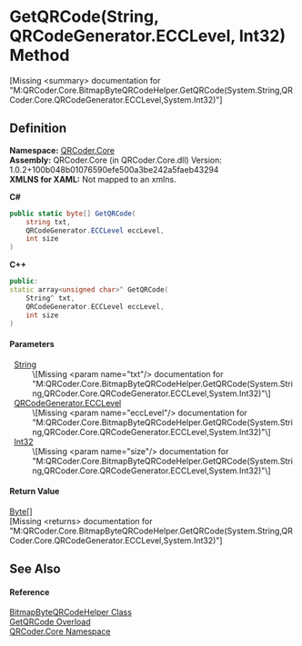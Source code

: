 # GetQRCode(String, QRCodeGenerator.ECCLevel, Int32) Method


\[Missing &lt;summary&gt; documentation for "M:QRCoder.Core.BitmapByteQRCodeHelper.GetQRCode(System.String,QRCoder.Core.QRCodeGenerator.ECCLevel,System.Int32)"\]



## Definition
**Namespace:** <a href="N_QRCoder_Core.md">QRCoder.Core</a>  
**Assembly:** QRCoder.Core (in QRCoder.Core.dll) Version: 1.0.2+100b048b01076590efe500a3be242a5faeb43294  
**XMLNS for XAML:** Not mapped to an xmlns.

**C#**
``` C#
public static byte[] GetQRCode(
	string txt,
	QRCodeGenerator.ECCLevel eccLevel,
	int size
)
```
**C++**
``` C++
public:
static array<unsigned char>^ GetQRCode(
	String^ txt, 
	QRCodeGenerator.ECCLevel eccLevel, 
	int size
)
```



#### Parameters
<dl><dt>  <a href="https://learn.microsoft.com/dotnet/api/system.string" target="_blank" rel="noopener noreferrer">String</a></dt><dd>\[Missing &lt;param name="txt"/&gt; documentation for "M:QRCoder.Core.BitmapByteQRCodeHelper.GetQRCode(System.String,QRCoder.Core.QRCodeGenerator.ECCLevel,System.Int32)"\]</dd><dt>  <a href="T_QRCoder_Core_QRCodeGenerator_ECCLevel.md">QRCodeGenerator.ECCLevel</a></dt><dd>\[Missing &lt;param name="eccLevel"/&gt; documentation for "M:QRCoder.Core.BitmapByteQRCodeHelper.GetQRCode(System.String,QRCoder.Core.QRCodeGenerator.ECCLevel,System.Int32)"\]</dd><dt>  <a href="https://learn.microsoft.com/dotnet/api/system.int32" target="_blank" rel="noopener noreferrer">Int32</a></dt><dd>\[Missing &lt;param name="size"/&gt; documentation for "M:QRCoder.Core.BitmapByteQRCodeHelper.GetQRCode(System.String,QRCoder.Core.QRCodeGenerator.ECCLevel,System.Int32)"\]</dd></dl>

#### Return Value
<a href="https://learn.microsoft.com/dotnet/api/system.byte" target="_blank" rel="noopener noreferrer">Byte</a>[]  
\[Missing &lt;returns&gt; documentation for "M:QRCoder.Core.BitmapByteQRCodeHelper.GetQRCode(System.String,QRCoder.Core.QRCodeGenerator.ECCLevel,System.Int32)"\]

## See Also


#### Reference
<a href="T_QRCoder_Core_BitmapByteQRCodeHelper.md">BitmapByteQRCodeHelper Class</a>  
<a href="Overload_QRCoder_Core_BitmapByteQRCodeHelper_GetQRCode.md">GetQRCode Overload</a>  
<a href="N_QRCoder_Core.md">QRCoder.Core Namespace</a>  
